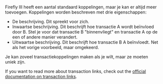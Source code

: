 Firefly III heeft een aantal standaard koppelingen, maar je kan er altijd meer toevoegen. Koppelingen worden beschreven met drie eigenschappen:

* De beschrijving. Dit spreekt voor zich.
* Inwaartse beschrijving. Dit beschrijft hoe transactie A wordt beïnvloed door B. Stel je voor dat transactie B "binnenvliegt" en transactie A op de een of andere manier verandert.
* Uitwaartse beschrijving. Dit beschrijft hoe transactie B A beïnvloedt. Net als het vorige voorbeeld, maar omgekeerd.

Je kan zoveel transactiekoppelingen maken als je wilt, maar ze moeten uniek zijn.

If you want to read more about transaction links, check out the [official documentation on transaction links](https://docs.firefly-iii.org/advanced-concepts/links).